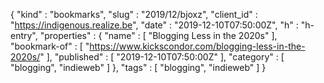 {
  "kind" : "bookmarks",
  "slug" : "2019/12/bjoxz",
  "client_id" : "https://indigenous.realize.be",
  "date" : "2019-12-10T07:50:00Z",
  "h" : "h-entry",
  "properties" : {
    "name" : [ "Blogging Less in the 2020s" ],
    "bookmark-of" : [ "https://www.kickscondor.com/blogging-less-in-the-2020s/" ],
    "published" : [ "2019-12-10T07:50:00Z" ],
    "category" : [ "blogging", "indieweb" ]
  },
  "tags" : [ "blogging", "indieweb" ]
}

